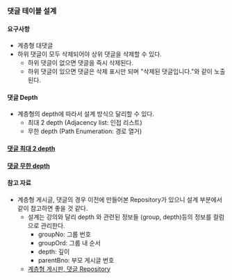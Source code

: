### 댓글 테이블 설계

#### 요구사항

- 계층형 대댓글
- 하위 댓글이 모두 삭제되어야 상위 댓글을 삭제할 수 있다.
  - 하위 댓글이 없으면 댓글을 즉시 삭제된다.
  - 하위 댓글이 있으면 댓글은 삭제 표시만 되며 "삭제된 댓글입니다."와 같이 노출된다.

#### 댓글 Depth

- 계층형의 depth에 따라서 설계 방식으 달리할 수 있다.
  - 최대 2 depth (Adjacency list: 인접 리스트)
  - 무한 depth (Path Enumeration: 경로 열거)

#### [댓글 최대 2 depth](2depth/README.md)

#### [댓글 무한 depth](infinite/README.md)

#### 참고 자료
- 계층형 게시글, 댓글의 경우 이전에 만들어본 Repository가 있으니 설계 부분에서 같이 참고하면 좋을 것 같다.
  - 설계는 강의와 달리 depth 와 관련된 정보들 (group, depth)등의 정보를 컬럼으로 관리한다.
    - groupNo: 그룹 번호
    - groupOrd: 그룹 내 순서
    - depth: 깊이
    - parentBno: 부모 게시글 번호
  - [계층형 게시판, 댓글 Repository](https://github.com/kiekk/study-springboot-2/blob/master/src/main/java/com/example/domain/BoardVO.java)
